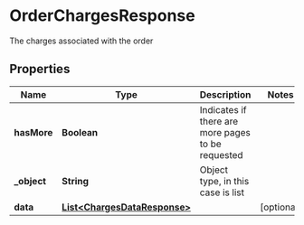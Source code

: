

# OrderChargesResponse

The charges associated with the order

## Properties

| Name | Type | Description | Notes |
|------------ | ------------- | ------------- | -------------|
|**hasMore** | **Boolean** | Indicates if there are more pages to be requested |  |
|**_object** | **String** | Object type, in this case is list |  |
|**data** | [**List&lt;ChargesDataResponse&gt;**](ChargesDataResponse.md) |  |  [optional] |




